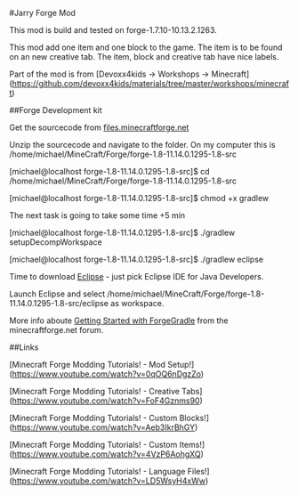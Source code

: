 #Jarry Forge Mod

This mod is build and tested on forge-1.7.10-10.13.2.1263.

This mod add one item and one block to the game. The item is to be found on an new creative tab. The item, block and creative tab have nice labels.

Part of the mod is from [Devoxx4kids -> Workshops -> Minecraft] (https://github.com/devoxx4kids/materials/tree/master/workshops/minecraft)

##Forge Development kit

Get the sourcecode from [files.minecraftforge.net](http://files.minecraftforge.net/minecraftforge/1.8)

Unzip the sourcecode and navigate to the folder. On my computer this is /home/michael/MineCraft/Forge/forge-1.8-11.14.0.1295-1.8-src

[michael@localhost forge-1.8-11.14.0.1295-1.8-src]$ cd /home/michael/MineCraft/Forge/forge-1.8-11.14.0.1295-1.8-src

[michael@localhost forge-1.8-11.14.0.1295-1.8-src]$ chmod +x gradlew

The next task is going to take some time +5 min

[michael@localhost forge-1.8-11.14.0.1295-1.8-src]$ ./gradlew setupDecompWorkspace

[michael@localhost forge-1.8-11.14.0.1295-1.8-src]$ ./gradlew eclipse

Time to download [Eclipse](https://eclipse.org/downloads/) - just pick Eclipse IDE for Java Developers.

Launch Eclipse and select /home/michael/MineCraft/Forge/forge-1.8-11.14.0.1295-1.8-src/eclipse as workspace.

More info aboute [Getting Started with ForgeGradle](http://www.minecraftforge.net/forum/index.php?topic=14048.0) from the minecraftforge.net forum.

##Links

[Minecraft Forge Modding Tutorials! - Mod Setup!] (https://www.youtube.com/watch?v=0qOQ6nDgzZo)

[Minecraft Forge Modding Tutorials! - Creative Tabs] (https://www.youtube.com/watch?v=FoF4Gznms90)

[Minecraft Forge Modding Tutorials! - Custom Blocks!] (https://www.youtube.com/watch?v=Aeb3IkrBhGY)

[Minecraft Forge Modding Tutorials! - Custom Items!] (https://www.youtube.com/watch?v=4VzP6AohgXQ)

[Minecraft Forge Modding Tutorials! - Language Files!] (https://www.youtube.com/watch?v=LD5WsyH4xWw)
